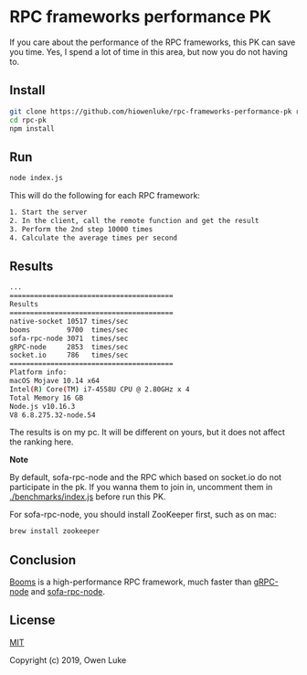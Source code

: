 
# RPC frameworks performance PK

If you care about the performance of the RPC frameworks, this PK can save you time. Yes, I spend a lot of time in this area, but now you do not having to.

## Install

```sh
git clone https://github.com/hiowenluke/rpc-frameworks-performance-pk rpc-pk
cd rpc-pk
npm install
```

## Run

```sh
node index.js
```

This will do the following for each RPC framework:

```sh
1. Start the server
2. In the client, call the remote function and get the result
3. Perform the 2nd step 10000 times
4. Calculate the average times per second
```

## Results

```sh
...
========================================
Results
========================================
native-socket 10517 times/sec
booms         9700  times/sec
sofa-rpc-node 3071  times/sec
gRPC-node     2853  times/sec
socket.io     786   times/sec
========================================
Platform info:
macOS Mojave 10.14 x64
Intel(R) Core(TM) i7-4558U CPU @ 2.80GHz x 4
Total Memory 16 GB
Node.js v10.16.3
V8 6.8.275.32-node.54
```

The results is on my pc. It will be different on yours, but it does not affect the ranking here.

**Note**

By default, sofa-rpc-node and the RPC which based on socket.io do not participate in the pk. If you wanna them to join in, uncomment them in [./benchmarks/index.js](./benchmarks/index.js) before run this PK.

For sofa-rpc-node, you should install ZooKeeper first, such as on mac:

```sh
brew install zookeeper
```

## Conclusion

[Booms](https://github.com/hiowenluke/booms) is a high-performance RPC framework, much faster than [gRPC-node](https://github.com/grpc/grpc-node) and [sofa-rpc-node](https://github.com/sofastack/sofa-rpc-node).


## License

[MIT](LICENSE)

Copyright (c) 2019, Owen Luke
